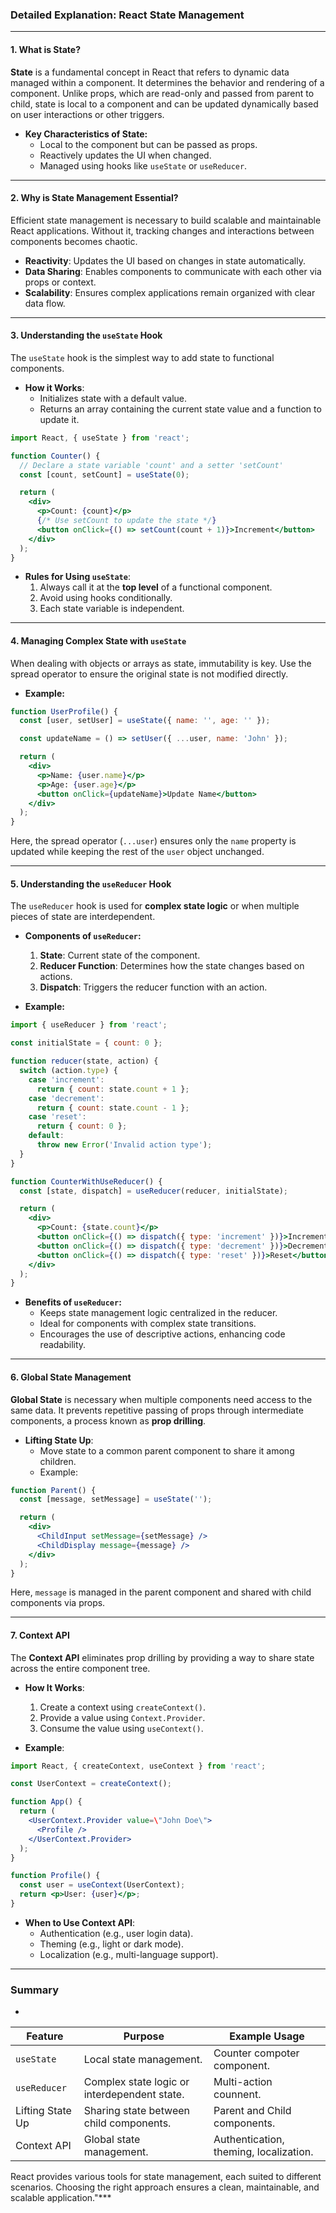 ### Detailed Explanation: React State Management

---

#### **1. What is State?**

**State** is a fundamental concept in React that refers to dynamic data managed within a component. It determines the behavior and rendering of a component. Unlike props, which are read-only and passed from parent to child, state is local to a component and can be updated dynamically based on user interactions or other triggers.

- **Key Characteristics of State:**
  - Local to the component but can be passed as props.
  - Reactively updates the UI when changed.
  - Managed using hooks like `useState` or `useReducer`.

---

#### **2. Why is State Management Essential?**

Efficient state management is necessary to build scalable and maintainable React applications. Without it, tracking changes and interactions between components becomes chaotic.

- **Reactivity**: Updates the UI based on changes in state automatically.
- **Data Sharing**: Enables components to communicate with each other via props or context.
- **Scalability**: Ensures complex applications remain organized with clear data flow.

---

#### **3. Understanding the `useState` Hook**

The `useState` hook is the simplest way to add state to functional components.

- **How it Works**:
  - Initializes state with a default value.
  - Returns an array containing the current state value and a function to update it.

```jsx
import React, { useState } from 'react';

function Counter() {
  // Declare a state variable 'count' and a setter 'setCount'
  const [count, setCount] = useState(0);

  return (
    <div>
      <p>Count: {count}</p>
      {/* Use setCount to update the state */}
      <button onClick={() => setCount(count + 1)}>Increment</button>
    </div>
  );
}
```

- **Rules for Using `useState`**:
  1. Always call it at the **top level** of a functional component.
  2. Avoid using hooks conditionally.
  3. Each state variable is independent.

---

#### **4. Managing Complex State with `useState`**

When dealing with objects or arrays as state, immutability is key. Use the spread operator to ensure the original state is not modified directly.

- **Example:**
```jsx
function UserProfile() {
  const [user, setUser] = useState({ name: '', age: '' });

  const updateName = () => setUser({ ...user, name: 'John' });

  return (
    <div>
      <p>Name: {user.name}</p>
      <p>Age: {user.age}</p>
      <button onClick={updateName}>Update Name</button>
    </div>
  );
}
```

Here, the spread operator (`...user`) ensures only the `name` property is updated while keeping the rest of the `user` object unchanged.

---

#### **5. Understanding the `useReducer` Hook**

The `useReducer` hook is used for **complex state logic** or when multiple pieces of state are interdependent.

- **Components of `useReducer`:**
  1. **State**: Current state of the component.
  2. **Reducer Function**: Determines how the state changes based on actions.
  3. **Dispatch**: Triggers the reducer function with an action.

- **Example:**
```jsx
import { useReducer } from 'react';

const initialState = { count: 0 };

function reducer(state, action) {
  switch (action.type) {
    case 'increment':
      return { count: state.count + 1 };
    case 'decrement':
      return { count: state.count - 1 };
    case 'reset':
      return { count: 0 };
    default:
      throw new Error('Invalid action type');
  }
}

function CounterWithUseReducer() {
  const [state, dispatch] = useReducer(reducer, initialState);

  return (
    <div>
      <p>Count: {state.count}</p>
      <button onClick={() => dispatch({ type: 'increment' })}>Increment</button>
      <button onClick={() => dispatch({ type: 'decrement' })}>Decrement</button>
      <button onClick={() => dispatch({ type: 'reset' })}>Reset</button>
    </div>
  );
}
```

- **Benefits of `useReducer`:**
  - Keeps state management logic centralized in the reducer.
  - Ideal for components with complex state transitions.
  - Encourages the use of descriptive actions, enhancing code readability.

---

#### **6. Global State Management**

**Global State** is necessary when multiple components need access to the same data. It prevents repetitive passing of props through intermediate components, a process known as **prop drilling**.

- **Lifting State Up**:
  - Move state to a common parent component to share it among children.
  - Example:
```jsx
function Parent() {
  const [message, setMessage] = useState('');

  return (
    <div>
      <ChildInput setMessage={setMessage} />
      <ChildDisplay message={message} />
    </div>
  );
}
```

Here, `message` is managed in the parent component and shared with child components via props.

---

#### **7. Context API**

The **Context API** eliminates prop drilling by providing a way to share state across the entire component tree.

- **How It Works**:
  1. Create a context using `createContext()`.
  2. Provide a value using `Context.Provider`.
  3. Consume the value using `useContext()`.

- **Example**:
```jsx
import React, { createContext, useContext } from 'react';

const UserContext = createContext();

function App() {
  return (
    <UserContext.Provider value=\"John Doe\">
      <Profile />
    </UserContext.Provider>
  );
}

function Profile() {
  const user = useContext(UserContext);
  return <p>User: {user}</p>;
}
```

- **When to Use Context API**:
  - Authentication (e.g., user login data).
  - Theming (e.g., light or dark mode).
  - Localization (e.g., multi-language support).

---

### **Summary**
*
| **Feature**           |     **Purpose**                                   |   **Example Usage**         |              
|--------------------|-------------------------------------------|-----------------------------------------|
|`useState`         | Local state management.                   | Counter compoter component.      |               
|`useReducer`       | Complex state logic or interdependent state. | Multi-action counnent.      |   
|Lifting State Up   | Sharing state between child components.     | Parent and Child components.   |         
|Context API        | Global state management.                    | Authentication, theming, localization.  |

React provides various tools for state management, each suited to different scenarios. Choosing the right approach ensures a clean, maintainable, and scalable application."***
